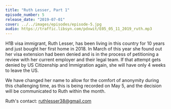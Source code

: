 ```yaml
---
title: "Ruth Lesser, Part 1"
episode_number: 5
release_date: "2019-07-01"
cover: ../../images/episodes/episode-5.jpg
audio: https://traffic.libsyn.com/pdxwit/E05_05_11_2019_ruth.mp3
---
```

H1B visa immigrant, Ruth Lesser, has been living in this country for 10 years and just bought her first home in 2018. In March of this year she found out her visa extension had been denied and is in the process of petitioning a review with her current employer and their legal team. If that attempt gets denied by US Citizenship and Immigration again, she will have only 4 weeks to leave the US.

We have changed her name to allow for the comfort of anonymity during this challenging time, as this is being recorded on May 5, and the decision will be communicated to Ruth within the month.

Ruth's contact: ruthlesser38@gmail.com

